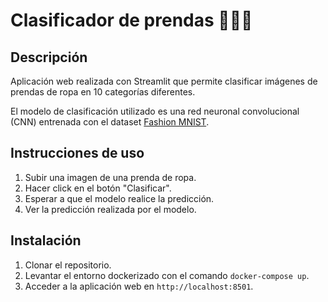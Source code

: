 # Clasificador de prendas 👕👟🧥

## Descripción
Aplicación web realizada con Streamlit que permite clasificar imágenes de prendas de ropa en 10 categorías diferentes. 

El modelo de clasificación utilizado es una red neuronal convolucional (CNN) entrenada con el dataset [Fashion MNIST](https://www.kaggle.com/datasets/zalando-research/fashionmnist).

## Instrucciones de uso
1. Subir una imagen de una prenda de ropa.
2. Hacer click en el botón "Clasificar".
3. Esperar a que el modelo realice la predicción.
4. Ver la predicción realizada por el modelo.

## Instalación
1. Clonar el repositorio.
2. Levantar el entorno dockerizado con el comando `docker-compose up`.
3. Acceder a la aplicación web en `http://localhost:8501`.